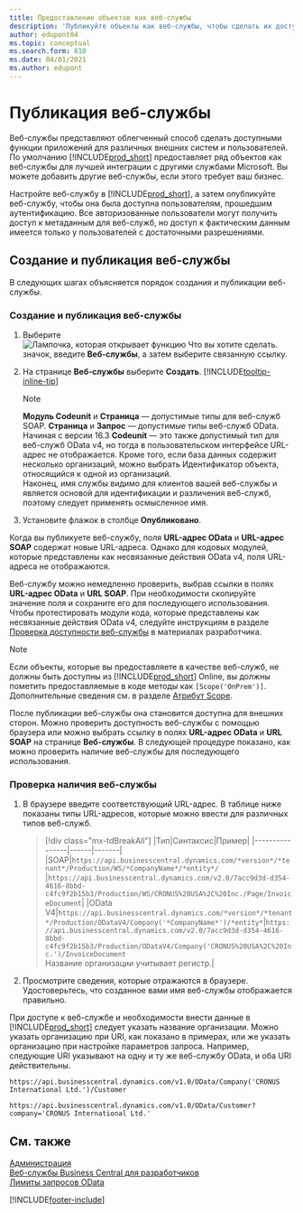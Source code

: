 ```yaml
---
title: Предоставление объектов как веб-службы
description: 'Публикуйте объекты как веб-службы, чтобы сделать их доступными сразу для вашего решения Business Central.'
author: edupont04
ms.topic: conceptual
ms.search.form: 810
ms.date: 04/01/2021
ms.author: edupont
---
```

# Публикация веб-службы

Веб-службы представляют облегченный способ сделать доступными функции приложений для различных внешних систем и пользователей. По умолчанию [!INCLUDE[prod_short](includes/prod_short.md)] предоставляет ряд объектов как веб-службы для лучшей интеграции с другими службами Microsoft. Вы можете добавить другие веб-службы, если этого требует ваш бизнес.  

Настройте веб-службу в [!INCLUDE[prod_short](includes/prod_short.md)], а затем опубликуйте веб-службу, чтобы она была доступна пользователям, прошедшим аутентификацию. Все авторизованные пользователи могут получить доступ к метаданным для веб-служб, но доступ к фактическим данным имеется только у пользователей с достаточными разрешениями.  

## Создание и публикация веб-службы

В следующих шагах объясняется порядок создания и публикации веб-службы.  

### Создание и публикация веб-службы  

1. Выберите ![Лампочка, которая открывает функцию Что вы хотите сделать.](media/ui-search/search_small.png "Что вы хотите сделать") значок, введите **Веб-службы**, а затем выберите связанную ссылку.  
2. На странице **Веб-службы** выберите **Создать**. [!INCLUDE[tooltip-inline-tip](includes/tooltip-inline-tip_md.md)]  

    > [!NOTE]  
    > **Модуль Codeunit** и **Страница** — допустимые типы для веб-служб SOAP. **Страница** и **Запрос** — допустимые типы веб-служб OData. Начиная с версии 16.3 **Codeunit** — это также допустимый тип для веб-служб OData v4, но тогда в пользовательском интерфейсе URL-адрес не отображается. Кроме того, если база данных содержит несколько организаций, можно выбрать Идентификатор объекта, относящийся к одной из организаций.  
    > Наконец, имя службы видимо для клиентов вашей веб-службы и является основой для идентификации и различения веб-служб, поэтому следует применять осмысленное имя.

3. Установите флажок в столбце **Опубликовано**.  

Когда вы публикуете веб-службу, поля **URL-адрес OData** и **URL-адрес SOAP** содержат новые URL-адреса. Однако для кодовых модулей, которые представлены как несвязанные действия OData v4, поля URL-адреса не отображаются.  

Веб-службу можно немедленно проверить, выбрав ссылки в полях **URL-адрес OData** и **URL SOAP**. При необходимости скопируйте значение поля и сохраните его для последующего использования. Чтобы протестировать модули кода, которые представлены как несвязанные действия OData v4, следуйте инструкциям в разделе [Проверка доступности веб-службы](/dynamics365/business-central/dev-itpro/developer/devenv-creating-and-interacting-with-odatav4-unbound-action#verifying-web-service-availability) в материалах разработчика.

> [!NOTE]
> Если объекты, которые вы предоставляете в качестве веб-служб, не должны быть доступны из [!INCLUDE[prod_short](includes/prod_short.md)] Online, вы должны пометить предоставляемые в коде методы как `[Scope('OnPrem')]`. Дополнительные сведения см. в разделе [Атрибут Scope](/dynamics365/business-central/dev-itpro/developer/methods/devenv-scope-attribute).

После публикации веб-службы она становится доступна для внешних сторон. Можно проверить доступность веб-службы с помощью браузера или можно выбрать ссылку в полях **URL-адрес OData** и **URL SOAP** на странице **Веб-службы**. В следующей процедуре показано, как можно проверить наличие веб-службы для последующего использования.  

### Проверка наличия веб-службы  

1. В браузере введите соответствующий URL-адрес. В таблице ниже показаны типы URL-адресов, которые можно ввести для различных типов веб-служб.  

    > [!div class="mx-tdBreakAll"]
    > |Тип|Синтаксис|Пример|
    > |----------------|------|-------|
    > |SOAP|`https://api.businesscentral.dynamics.com/*version*/*tenant*/Production/WS/*CompanyName*/*entity*/` |`https://api.businesscentral.dynamics.com/v2.0/7acc9d3d-d354-4616-8bbd-c4fc9f2b15b3/Production/WS/CRONUS%20USA%2C%20Inc./Page/InvoiceDocument`|
    > |OData V4|`https://api.businesscentral.dynamics.com/*version*/*tenant*/Production/ODataV4/Company('*CompanyName*')/*entity*`|`https://api.businesscentral.dynamics.com/v2.0/7acc9d3d-d354-4616-8bbd-c4fc9f2b15b3/Production/ODataV4/Company('CRONUS%20USA%2C%20Inc.')/InvoiceDocument`<br/>    Название организации учитывает регистр.|

2. Просмотрите сведения, которые отражаются в браузере. Удостоверьтесь, что созданное вами имя веб-службы отображается правильно.  

При доступе к веб-службе и необходимости внести данные в [!INCLUDE[prod_short](includes/prod_short.md)] следует указать название организации. Можно указать организацию при URI, как показано в примерах, или же указать организацию при настройке параметров запроса. Например, следующие URI указывают на одну и ту же веб-службу OData, и оба URI действительны.  

```
https://api.businesscentral.dynamics.com/v1.0/OData/Company('CRONUS International Ltd.')/Customer  
```

```
https://api.businesscentral.dynamics.com/v1.0/OData/Customer?company='CRONUS International Ltd.'  
```

## См. также

[Администрация](admin-setup-and-administration.md)  
[Веб-службы Business Central для разработчиков](/dynamics365/business-central/dev-itpro/webservices/web-services)  
[Лимиты запросов OData](/dynamics365/business-central/dev-itpro/administration/operational-limits-online#ODataServices)  


[!INCLUDE[footer-include](includes/footer-banner.md)]
